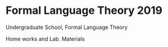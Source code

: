 # Formal Language Theory 2019
Undergraduate School, Formal Language Theory

Home works and Lab. Materials
